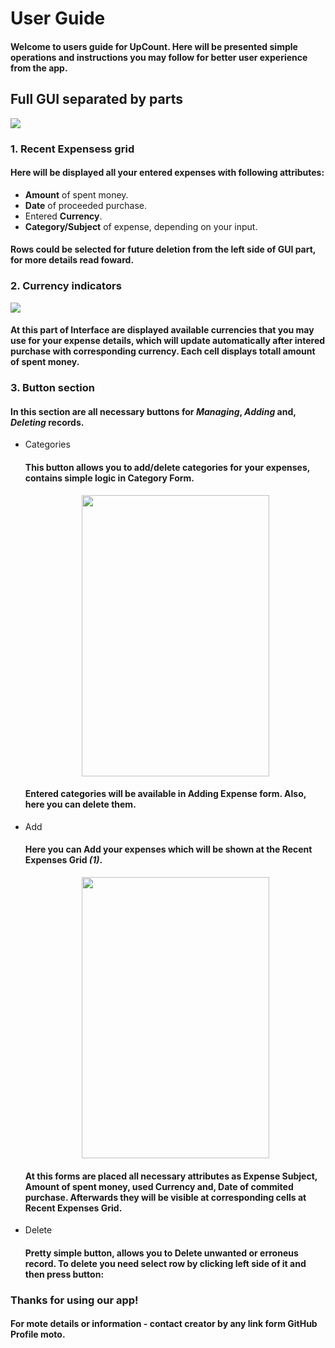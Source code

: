 # User Guide
#### Welcome to users guide for UpCount. Here will be presented simple operations and instructions you may follow for better user experience from the app.
## Full GUI separated by parts
<img src="https://github.com/yeromin-vaskou/UpCount/blob/main/images/UpCount%20Main.jpg?raw=true">

### 1. Recent Expensess grid
#### Here will be displayed all your entered expenses with following attributes:
- **Amount** of spent money.
- **Date** of proceeded purchase.
- Entered **Currency**.
- **Category/Subject** of expense, depending on your input.
#### Rows could be selected for future deletion from the left side of GUI part, for more details read foward.
### 2. Currency indicators
<img src="https://github.com/yeromin-vaskou/UpCount/blob/main/images/sample%20totals.png?raw=true">

#### At this part of **Interface** are displayed available currencies that you may use for your expense details, which will update automatically after intered purchase with corresponding currency. Each cell displays totall amount of spent money.

### 3. Button section
#### In this section are all necessary buttons for *Managing*, *Adding* and, *Deleting* records.
- Categories
    #### This button allows you to **add/delete** categories for your expenses, contains simple logic in **Category Form**.
    <p align="center">
    <img src="https://github.com/yeromin-vaskou/UpCount/blob/main/images/sample%20categories%20form.png?raw=true" width="300" height="450">
    </p>

    #### Entered categories will be available in Adding Expense form. Also, here you can delete them.

- Add
    #### Here you can **Add** your expenses which will be shown at the **Recent Expenses Grid** *(1)*.
    <p align="center">
    <img src="https://github.com/yeromin-vaskou/UpCount/blob/main/images/sample%20add%20expense%20form.png?raw=true" width="300" height="450">
    </p>

    #### At this forms are placed all necessary attributes as **Expense Subject**, **Amount** of spent money, used **Currency** and, **Date** of commited purchase. Afterwards they will be visible at corresponding cells at **Recent Expenses Grid**.

- Delete 
    #### Pretty simple button, allows you to Delete unwanted or erroneus record. To delete you need select row by clicking left side of it and then press button:
    <p align="center>
    <img src="https://github.com/yeromin-vaskou/UpCount/blob/main/images/sample%20row%20selection.png?raw=true"
    </p>

### Thanks for using our app!
#### For mote details or information - contact creator by any link form GitHub Profile moto.
